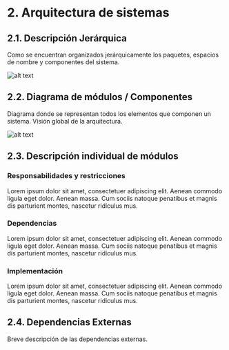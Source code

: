 # 2. Arquitectura de sistemas

## 2.1. Descripción Jerárquica

Como se encuentran organizados jerárquicamente los paquetes, espacios de nombre y componentes del sistema.

![alt text](/_img/arquitectura_frontend_m2.svg "Estructura de archivos")

## 2.2. Diagrama de módulos / Componentes

Diagrama donde se representan todos los elementos que componen un sistema.  Visión global de la arquitectura.

![alt text](/_img/componentes_arquitectura_front.png "Estructura de archivos")

## 2.3. Descripción individual de módulos

### Responsabilidades y restricciones

Lorem ipsum dolor sit amet, consectetuer adipiscing elit. Aenean commodo ligula eget dolor. Aenean massa. Cum sociis natoque penatibus et magnis dis parturient montes, nascetur ridiculus mus.

### Dependencias

Lorem ipsum dolor sit amet, consectetuer adipiscing elit. Aenean commodo ligula eget dolor. Aenean massa. Cum sociis natoque penatibus et magnis dis parturient montes, nascetur ridiculus mus.

### Implementación

Lorem ipsum dolor sit amet, consectetuer adipiscing elit. Aenean commodo ligula eget dolor. Aenean massa. Cum sociis natoque penatibus et magnis dis parturient montes, nascetur ridiculus mus.

## 2.4. Dependencias Externas

Breve descripción de las dependencias externas.